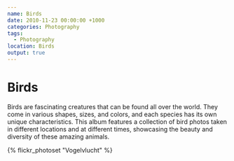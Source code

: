 ```yaml
---
name: Birds
date: 2010-11-23 00:00:00 +1000
categories: Photography
tags:
  - Photography
location: Birds
output: true
---
```

# Birds

Birds are fascinating creatures that can be found all over the world. They come in various shapes, sizes, and colors, and each species has its own unique characteristics. This album features a collection of bird photos taken in different locations and at different times, showcasing the beauty and diversity of these amazing animals.

{% flickr_photoset "Vogelvlucht" %}
